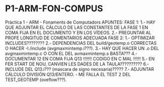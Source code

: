 # P1-ARM-FON-COMPUS
Pràctica 1 - ARM - Fonaments de Computadors
APUNTES:
FASE 1:
    1.- HAY QUE ADJUNTAR EL CÁLCULO DE LAS CONSTANTES DE LA FASE 1 EN COMA FIJA EN EL DOCUMENTO Y EN LOS VÍDEOS.
    2.- PREGUNTAR AL PROFE LONGITUD DE COMENTARIOS ADECUADA
FASE 2:
    1.- OPTIMIZAR INCLUDES????????
    2.- DEPENDENCIAS DEL build/geotemp.o CORRECTAS O HACER -I./include (avgmaxmintemp.i???).
    3.- HAY QUE HACER UN .o DEL avgmaxmintemp.c O CON EL DEL avmaxmintemp.s BASTA???
    4.- DOCUMENTAR 12 EN COMA FIJA Q13 !!!!!!! CODIGO EN C MAL !!!!!!
    5.- EN FER START DE NOU, CANVIEN LES DADES DE LA TAULA??????????
    6.- INCLUDE DEL Q13.i??? (mascara de signo necesaria)?????
    7.- ADJUNTAR CÁLCULO DIVISIÓN Q13/ENTERO.
    -   ME FALLA EL TEST 2 DEL TEST_GEOTEMP (oveflow???).
